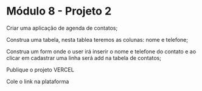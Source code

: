 <h1> Módulo 8 - Projeto 2 </h1> 

<P>Criar uma aplicação de agenda de contatos;</p>
<P>Construa uma tabela, nesta tablea teremos as colunas: nome e telefone;</p>
<P>Construa um form onde o user irá inserir o nome e telefone do contato e ao clicar em cadastrar uma linha será add na tabela de contatos;</p>
<P>Publique o projeto VERCEL</p>
<P>Cole o link na plataforma</p>
